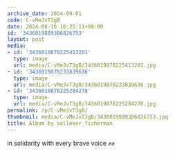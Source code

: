 ```yaml
---
archive_date: 2024-09-01
code: C-vMeJvT3gB
date: 2024-08-16 16:25:11+00:00
id: '3436019889306826753'
layout: post
media:
- id: '3436019878225413201'
  type: image
  url: media/C-vMeJvT3gB/3436019878225413201.jpg
- id: '3436019878233839636'
  type: image
  url: media/C-vMeJvT3gB/3436019878233839636.jpg
- id: '3436019878225284278'
  type: image
  url: media/C-vMeJvT3gB/3436019878225284278.jpg
permalink: /p/C-vMeJvT3gB/
thumbnail: media/C-vMeJvT3gB/3436019889306826753.jpg
title: Album by solleker_fisherman
---
```


in solidarity with every brave voice ✊️✊️